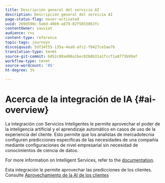 ```yaml
---
title: Descripción general del servicio AI
description: Descripción general del servicio AI
page-status-flag: never-activated
uuid: 269d590c-5a6d-40b9-a879-02f5033863fc
contentOwner: sauviat
audience: rns
content-type: reference
topic-tags: journeys
discoiquuid: 5df34f55-135a-4ea8-afc2-f9427ce5ae7b
translation-type: tm+mt
source-git-commit: b852c08a488a1bec02b8b31a1fccf1a8773b99af
workflow-type: tm+mt
source-wordcount: '85'
ht-degree: 3%

---
```



# Acerca de la integración de IA {#ai-overview}

La integración con Servicios Inteligentes le permite aprovechar el poder de la inteligencia artificial y el aprendizaje automático en casos de uso de la experiencia del cliente. Esto permite que los analistas de mercadotecnia configuren predicciones específicas de las necesidades de una compañía mediante configuraciones de nivel empresarial sin necesidad de conocimientos de ciencia de datos.

For more information on Intelligent Services, refer to the [documentation](https://docs.adobe.com/content/help/en/experience-platform/intelligent-services/home.html).

Esta integración le permite aprovechar las predicciones de los clientes. Consulte [Aprovechamiento de la AI de los clientes](../ai-services/leveraging-customer-ai.md)

<!--* fatigue scores, see [Leveraging Journey AI](../ai-services/leveraging-fatigue-scores.md)-->
